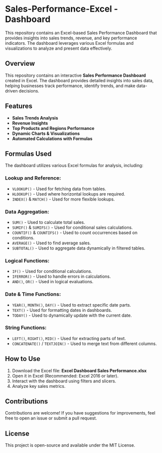 # Sales-Performance-Excel -Dashboard
This repository contains an Excel-based Sales Performance Dashboard that provides insights into sales trends, revenue, and key performance indicators. The dashboard leverages various Excel formulas and visualizations to analyze and present data effectively.
## Overview
This repository contains an interactive **Sales Performance Dashboard** created in Excel. The dashboard provides detailed insights into sales data, helping businesses track performance, identify trends, and make data-driven decisions.

## Features
- **Sales Trends Analysis**
- **Revenue Insights**
- **Top Products and Regions Performance**
- **Dynamic Charts & Visualizations**
- **Automated Calculations with Formulas**

## Formulas Used
The dashboard utilizes various Excel formulas for analysis, including:

### Lookup and Reference:
- `VLOOKUP()` - Used for fetching data from tables.
- `HLOOKUP()` - Used where horizontal lookups are required.
- `INDEX()` & `MATCH()` - Used for more flexible lookups.

### Data Aggregation:
- `SUM()` - Used to calculate total sales.
- `SUMIF()` & `SUMIFS()` - Used for conditional sales calculations.
- `COUNTIF()` & `COUNTIFS()` - Used to count occurrences based on conditions.
- `AVERAGE()` - Used to find average sales.
- `SUBTOTAL()` - Used to aggregate data dynamically in filtered tables.

### Logical Functions:
- `IF()` - Used for conditional calculations.
- `IFERROR()` - Used to handle errors in calculations.
- `AND()`, `OR()` - Used in logical evaluations.

### Date & Time Functions:
- `YEAR()`, `MONTH()`, `DAY()` - Used to extract specific date parts.
- `TEXT()` - Used for formatting dates in dashboards.
- `TODAY()` - Used to dynamically update with the current date.

### String Functions:
- `LEFT()`, `RIGHT()`, `MID()` - Used for extracting parts of text.
- `CONCATENATE()` / `TEXTJOIN()` - Used to merge text from different columns.

## How to Use
1. Download the Excel file: **Excel Dashboard Sales Performance.xlsx**
2. Open it in Excel (Recommended: Excel 2016 or later).
3. Interact with the dashboard using filters and slicers.
4. Analyze key sales metrics.


## Contributions
Contributions are welcome! If you have suggestions for improvements, feel free to open an issue or submit a pull request.

## License
This project is open-source and available under the MIT License.

